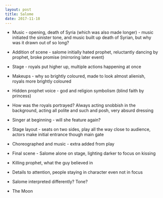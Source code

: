 ```yaml
---
layout: post
title: Salome
date: 2017-11-18
---
```


- Music - opening, death of Syria (which was also made longer) - music initiated the sinister tone, and music built up death of Syrian, but why was it drawn out of so long?
- Addition of scene - salome initially hated prophet, reluctantly dancing by prophet, broke promise (mirroring later event)
- Stage - royals put higher up, multiple actions happening at once
- Makeups - why so brightly coloured, made to look almost alienish, royals more brightly coloured
- Hidden prophet voice - god and religion symbolism (blind faith by princess)
- How was the royals portrayed? Always acting snobbish in the background, acting all polite and such and posh, very absurd dressing
- Singer at beginning - will she feature again?
- Stage layout - seats on two sides, play all the way close to audience, actors make initial entrance though main gate

- Choreographed and music - extra added from play
- Final scene - Salome alone on stage, lighting darker to focus on kissing
- Killing prophet, what the guy believed in 
- Details to attention, people staying in character even not in focus
- Salome interpreted differently? Tone?
- The Moon
